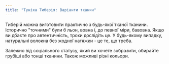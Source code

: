 ```yaml
---
title: "Туніка Тиберія: Варіанти тканин"
---
```


Тиберій можна виготовити практично з будь-якої тканої тканини. Історично "точними" були б льон, вовна і, до певної міри, бавовна. Якщо ви дбаєте про автентичність, трохи дослідіть це. У будь-якому випадку, натуральні волокна без жодної натяжки - це те, що треба.

Залежно від соціального статусу, який ви хочете зобразити, обирайте грубіші або тонші тканини. Також можливі різні кольори.
